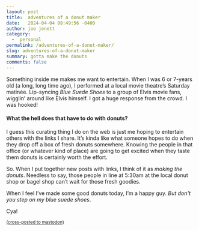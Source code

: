 ```yaml
---
layout: post
title:  adventures of a donut maker
date:   2024-04-04 08:49:56 -0400
author: joe jenett
category:
  -  personal
permalink: /adventures-of-a-donut-maker/
slug: adventures-of-a-donut-maker
summary: gotta make the donuts
comments: false
---
```

Something inside me makes me want to entertain. When I was 6 or 7-years old (a long, long time ago), I performed at a local movie theatre’s Saturday matinée. Lip-syncing <em>Blue Suede Shoes</em> to a group of Elvis movie fans, wigglin’ around like Elvis himself. I got a huge response from the crowd. I was hooked!  

<h4>What the hell does that have to do with donuts?</h4>

I guess this curating thing I do on the web is just me hoping to entertain others with the links I share. It’s kinda like what someone hopes to do when they drop off a box of fresh donuts somewhere. Knowing the people in that office (or whatever kind of place) are going to get excited when they taste them donuts is certainly worth the effort.

So. When I put together new posts with links, I think of it as <em>making the donuts</em>. Needless to say, those people in line at 5:30am at the local donut shop or bagel shop can’t wait for those fresh goodies.

When I feel I’ve made some good donuts today, I’m a happy guy. <em>But don't you step on my blue suede shoes</em>.

Cya!


<a href="https://brid.gy/publish/mastodon"><small>(cross-posted to mastodon)</small></a>